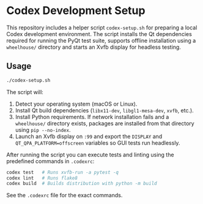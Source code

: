 # Codex Development Setup

This repository includes a helper script `codex-setup.sh` for preparing a local
Codex development environment. The script installs the Qt dependencies required
for running the PyQt test suite, supports offline installation using a
`wheelhouse/` directory and starts an Xvfb display for headless testing.

## Usage

```bash
./codex-setup.sh
```

The script will:

1. Detect your operating system (macOS or Linux).
2. Install Qt build dependencies (`libx11-dev`, `libgl1-mesa-dev`, `xvfb`, etc.).
3. Install Python requirements. If network installation fails and a `wheelhouse/`
   directory exists, packages are installed from that directory using
   `pip --no-index`.
4. Launch an Xvfb display on `:99` and export the `DISPLAY` and
   `QT_QPA_PLATFORM=offscreen` variables so GUI tests run headlessly.

After running the script you can execute tests and linting using the predefined
commands in `.codexrc`:

```bash
codex test   # Runs xvfb-run -a pytest -q
codex lint   # Runs flake8
codex build  # Builds distribution with python -m build
```

See the `.codexrc` file for the exact commands.
